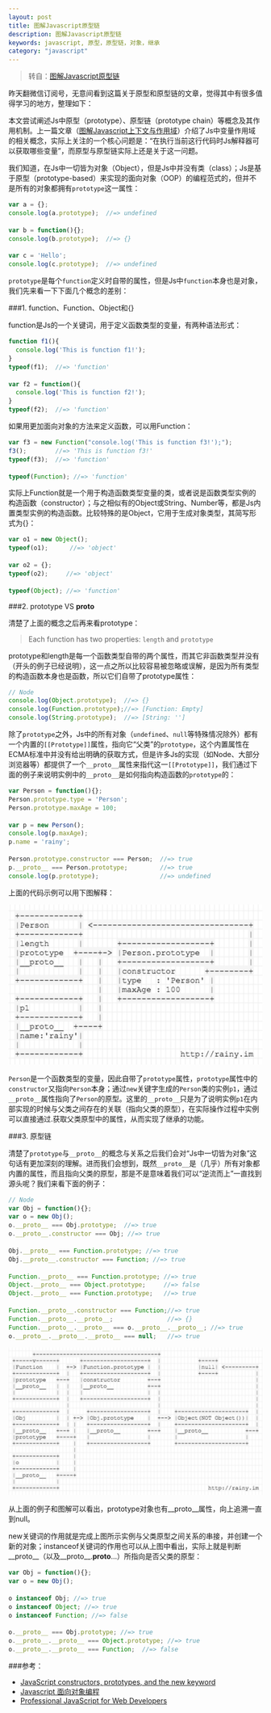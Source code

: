 ```yaml
---
layout: post
title: 图解Javascript原型链
description: 图解Javascript原型链
keywords: javascript, 原型，原型链，对象，继承
category: "javascript"
---
```


> 转自：<a href="http://blog.rainy.im/2015/07/20/prototype-chain-in-js/" target="_blank" title="">图解Javascript原型链</a>

昨天翻微信订阅号，无意间看到这篇关于原型和原型链的文章，觉得其中有很多值得学习的地方，整理如下：

本文尝试阐述Js中原型（prototype）、原型链（prototype chain）等概念及其作用机制。上一篇文章（<a href="http://blog.rainy.im/2015/07/20/prototype-chain-in-js/" target="_blank" title="">图解Javascript上下文与作用域</a>）介绍了Js中变量作用域的相关概念，实际上关注的一个核心问题是：“在执行当前这行代码时Js解释器可以获取哪些变量”，而原型与原型链实际上还是关于这一问题。

我们知道，在Js中一切皆为对象（Object），但是Js中并没有类（class）；Js是基于原型（prototype-based）来实现的面向对象（OOP）的编程范式的，但并不是所有的对象都拥有`prototype`这一属性：

```js
var a = {};  
console.log(a.prototype);  //=> undefined

var b = function(){};  
console.log(b.prototype);  //=> {}

var c = 'Hello';  
console.log(c.prototype);  //=> undefined  
```

`prototype`是每个`function`定义时自带的属性，但是Js中`function`本身也是对象，我们先来看一下下面几个概念的差别：

###1. function、Function、Object和{}

function是Js的一个关键词，用于定义函数类型的变量，有两种语法形式：

```js
function f1(){  
  console.log('This is function f1!');
}
typeof(f1);  //=> 'function'

var f2 = function(){  
  console.log('This is function f2!');
}
typeof(f2);  //=> 'function'  
```

如果用更加面向对象的方法来定义函数，可以用Function：

```js
var f3 = new Function("console.log('This is function f3!');");  
f3();        //=> 'This is function f3!'  
typeof(f3);  //=> 'function'

typeof(Function); //=> 'function'  
```

实际上Function就是一个用于构造函数类型变量的类，或者说是函数类型实例的构造函数（constructor）；与之相似有的Object或String、Number等，都是Js内置类型实例的构造函数。比较特殊的是Object，它用于生成对象类型，其简写形式为{}：

```js
var o1 = new Object();  
typeof(o1);      //=> 'object'

var o2 = {};  
typeof(o2);     //=> 'object'

typeof(Object); //=> 'function'  
```

###2. prototype VS __proto__

清楚了上面的概念之后再来看prototype：

> Each function has two properties: `length` and `prototype`

prototype和length是每一个函数类型自带的两个属性，而其它非函数类型并没有（开头的例子已经说明），这一点之所以比较容易被忽略或误解，是因为所有类型的构造函数本身也是函数，所以它们自带了prototype属性：

```js
// Node
console.log(Object.prototype);  //=> {}  
console.log(Function.prototype);//=> [Function: Empty]  
console.log(String.prototype);  //=> [String: '']  
```

除了`prototype`之外，Js中的所有对象（`undefined`、`null`等特殊情况除外）都有一个内置的`[[Prototype]]`属性，指向它“父类”的`prototype`，这个内置属性在ECMA标准中并没有给出明确的获取方式，但是许多Js的实现（如Node、大部分浏览器等）都提供了一个`__proto__`属性来指代这一`[[Prototype]]`，我们通过下面的例子来说明实例中的`__proto__`是如何指向构造函数的`prototype`的：

```js
var Person = function(){};  
Person.prototype.type = 'Person';  
Person.prototype.maxAge = 100;

var p = new Person();  
console.log(p.maxAge);  
p.name = 'rainy';

Person.prototype.constructor === Person;  //=> true  
p.__proto__ === Person.prototype;         //=> true  
console.log(p.prototype);                 //=> undefined  
```

上面的代码示例可以用下图解释：

<img src="/static/images/img/js-proto.jpg" style="width: 600px;" alt="">

`Person`是一个函数类型的变量，因此自带了`prototype`属性，`prototype`属性中的`constructor`又指向`Person`本身；通过`new`关键字生成的`Person`类的实例`p1`，通过`__proto__`属性指向了`Person`的原型。这里的`__proto__`只是为了说明实例`p1`在内部实现的时候与父类之间存在的关联（指向父类的原型），在实际操作过程中实例可以直接通过.获取父类原型中的属性，从而实现了继承的功能。

###3. 原型链

清楚了`prototype`与`__proto__`的概念与关系之后我们会对“Js中一切皆为对象”这句话有更加深刻的理解。进而我们会想到，既然`__proto__`是（几乎）所有对象都内置的属性，而且指向父类的原型，那是不是意味着我们可以“逆流而上”一直找到源头呢？我们来看下面的例子：

```js
// Node
var Obj = function(){};  
var o = new Obj();  
o.__proto__ === Obj.prototype;  //=> true  
o.__proto__.constructor === Obj; //=> true

Obj.__proto__ === Function.prototype; //=> true  
Obj.__proto__.constructor === Function; //=> true

Function.__proto__ === Function.prototype; //=> true  
Object.__proto__ === Object.prototype;     //=> false  
Object.__proto__ === Function.prototype;   //=> true

Function.__proto__.constructor === Function;//=> true  
Function.__proto__.__proto__;               //=> {}  
Function.__proto__.__proto__ === o.__proto__.__proto__; //=> true  
o.__proto__.__proto__.__proto__ === null;   //=> true  
```

<img src="/static/images/img/js-prototype-chain.jpg" style="width: 600px;" alt="">

从上面的例子和图解可以看出，prototype对象也有__proto__属性，向上追溯一直到null。

new关键词的作用就是完成上图所示实例与父类原型之间关系的串接，并创建一个新的对象；instanceof关键词的作用也可以从上图中看出，实际上就是判断__proto__（以及__proto__.__proto__...）所指向是否父类的原型：

```js
var Obj = function(){};  
var o = new Obj();

o instanceof Obj; //=> true  
o instanceof Object; //=> true  
o instanceof Function; //=> false

o.__proto__ === Obj.prototype; //=> true  
o.__proto__.__proto__ === Object.prototype; //=> true  
o.__proto__.__proto__ === Function;  //=> false  
```

###参考：

- <a href="http://pivotallabs.com/javascript-constructors-prototypes-and-the-new-keyword/" target="_blank" title="">JavaScript constructors, prototypes, and the new keyword</a>
- <a href="http://www.ruanyifeng.com/blog/2010/05/object-oriented_javascript_encapsulation.html" target="_blank" title="">Javascript 面向对象编程</a>
- <a href="http://book.douban.com/subject/7157249/" target="_blank" title="">Professional JavaScript for Web Developers</a>